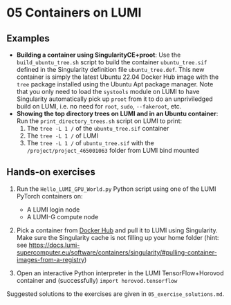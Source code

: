 # 05 Containers on LUMI

## Examples

* **Building a container using SingularityCE+proot**: Use the `build_ubuntu_tree.sh` script to build the container `ubuntu_tree.sif` defined in the Singularity definition file `ubuntu_tree.def`. This new container is simply the latest Ubuntu 22.04 Docker Hub image with the `tree` package installed using the Ubuntu Apt package manager. Note that you only need to load the `systools` module on LUMI to have Singularity automatically pick up `proot` from it to do an unpriviledged build on LUMI, i.e. no need for `root`, `sudo`, `--fakeroot`, etc.
* **Showing the top directory trees on LUMI and in an Ubuntu container**: Run the `print_directory_trees.sh` script on LUMI to print:
   1. The `tree -L 1 /` of the `ubuntu_tree.sif` container
   2. The `tree -L 1 /` of LUMI
   3. The `tree -L 1 /` of `ubuntu_tree.sif` with the `/project/project_465001063` folder from LUMI bind mounted

## Hands-on exercises

1. Run the `Hello_LUMI_GPU_World.py` Python script using one of the LUMI PyTorch containers on:
   * A LUMI login node
   * A LUMI-G compute node

2. Pick a container from [Docker Hub](https://hub.docker.com/) and pull it to LUMI using Singularity. Make sure the Singularity cache is not filling up your home folder (hint: see https://docs.lumi-supercomputer.eu/software/containers/singularity/#pulling-container-images-from-a-registry)

3. Open an interactive Python interpreter in the LUMI TensorFlow+Horovod container and (successfully) `import horovod.tensorflow`

Suggested solutions to the exercises are given in `05_exercise_solutions.md`.
